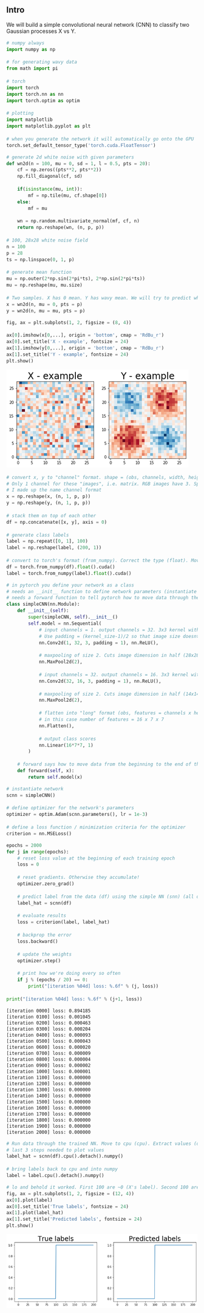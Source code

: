 ## Intro

We will build a simple convolutional neural network (CNN) to classify two Gaussian processes X vs Y.

```python
# numpy always
import numpy as np

# for generating wavy data
from math import pi

# torch
import torch
import torch.nn as nn
import torch.optim as optim

# plotting
import matplotlib
import matplotlib.pyplot as plt

# when you generate the network it will automatically go onto the GPU
torch.set_default_tensor_type('torch.cuda.FloatTensor')
```


```python
# generate 2d white noise with given parameters
def wn2d(n = 100, mu = 0, sd = 1, l = 0.5, pts = 20):
    cf = np.zeros((pts**2, pts**2))
    np.fill_diagonal(cf, sd)
    
    if(isinstance(mu, int)):
        mf = np.tile(mu, cf.shape[0])
    else:
        mf = mu
    
    wn = np.random.multivariate_normal(mf, cf, n)
    return np.reshape(wn, (n, p, p))

# 100, 28x28 white noise field
n = 100
p = 28
ts = np.linspace(0, 1, p)

# generate mean function 
mu = np.outer(2*np.sin(2*pi*ts), 2*np.sin(2*pi*ts))
mu = np.reshape(mu, mu.size)

# Two samples. X has 0 mean. Y has wavy mean. We will try to predict which is which.
x = wn2d(n, mu = 0, pts = p)
y = wn2d(n, mu = mu, pts = p)
```


```python
fig, ax = plt.subplots(1, 2, figsize = (8, 4))

ax[0].imshow(x[0,...], origin = 'bottom', cmap = 'RdBu_r')
ax[0].set_title('X - example', fontsize = 24)
ax[1].imshow(y[0,...], origin = 'bottom', cmap = 'RdBu_r')
ax[1].set_title('Y - example', fontsize = 24)
plt.show()
```


![png](output_2_0.png)



```python
# convert x, y to "channel" format. shape = (obs, channels, width, height)
# Only 1 channel for these "images", i.e. matrix. RGB images have 3. Spectral images have a lot
# I made up the name channel format
x = np.reshape(x, (n, 1, p, p))
y = np.reshape(y, (n, 1, p, p))

# stack them on top of each other
df = np.concatenate([x, y], axis = 0)

# generate class labels
label = np.repeat([0, 1], 100)
label = np.reshape(label, (200, 1))

# convert to torch's format (from_numpy). Correct the type (float). Move to GPU (cuda)
df = torch.from_numpy(df).float().cuda()
label = torch.from_numpy(label).float().cuda()
```


```python
# in pytorch you define your network as a class 
# needs an __init__ function to define network parameters (instantiate the network)
# needs a forward function to tell pytorch how to move data through the network
class simpleCNN(nn.Module):
    def __init__(self):
        super(simpleCNN, self).__init__()
        self.model = nn.Sequential(
            # input channels = 1. output channels = 32. 3x3 kernel with 1 pixel padding
            # Use padding = (kernel_size-1)/2 so that image size doesnt change
            nn.Conv2d(1, 32, 3, padding = 1), nn.ReLU(),
            
            # maxpooling of size 2. Cuts image dimension in half (28x28 -> 14x14)
            nn.MaxPool2d(2),
            
            # input channels = 32. output channels = 16. 3x3 kernel with 1 pixel padding
            nn.Conv2d(32, 16, 3, padding = 1), nn.ReLU(),
            
            # maxpooling of size 2. Cuts image dimension in half (14x14 -> 7x7)
            nn.MaxPool2d(2),
            
            # flatten into "long" format (obs, features = channels x height x width)
            # in this case number of features = 16 x 7 x 7 
            nn.Flatten(),
            
            # output class scores
            nn.Linear(16*7*7, 1)
        )
    
    # forward says how to move data from the beginning to the end of the network
    def forward(self, x):
        return self.model(x)
```


```python
# instantiate network
scnn = simpleCNN()

# define optimizer for the network's parameters
optimizer = optim.Adam(scnn.parameters(), lr = 1e-3)

# define a loss function / minimization criteria for the optimizer
criterion = nn.MSELoss()
```


```python
epochs = 2000
for j in range(epochs):
    # reset loss value at the beginning of each training epoch
    loss = 0
    
    # reset gradients. Otherwise they accumulate!
    optimizer.zero_grad()
    
    # predict label from the data (df) using the simple NN (snn) (all observations at once)
    label_hat = scnn(df)
    
    # evaluate results
    loss = criterion(label, label_hat)
    
    # backprop the error
    loss.backward()
    
    # update the weights
    optimizer.step()
    
    # print how we're doing every so often
    if j % (epochs / 20) == 0:
        print("[iteration %04d] loss: %.6f" % (j, loss))
        
print("[iteration %04d] loss: %.6f" % (j+1, loss))
```

    [iteration 0000] loss: 0.894185
    [iteration 0100] loss: 0.001045
    [iteration 0200] loss: 0.000463
    [iteration 0300] loss: 0.000204
    [iteration 0400] loss: 0.000093
    [iteration 0500] loss: 0.000043
    [iteration 0600] loss: 0.000020
    [iteration 0700] loss: 0.000009
    [iteration 0800] loss: 0.000004
    [iteration 0900] loss: 0.000002
    [iteration 1000] loss: 0.000001
    [iteration 1100] loss: 0.000000
    [iteration 1200] loss: 0.000000
    [iteration 1300] loss: 0.000000
    [iteration 1400] loss: 0.000000
    [iteration 1500] loss: 0.000000
    [iteration 1600] loss: 0.000000
    [iteration 1700] loss: 0.000000
    [iteration 1800] loss: 0.000000
    [iteration 1900] loss: 0.000000
    [iteration 2000] loss: 0.000000



```python
# Run data through the trained NN. Move to cpu (cpu). Extract values (detach). Convert to numpy
# last 3 steps needed to plot values
label_hat = scnn(df).cpu().detach().numpy()

# bring labels back to cpu and into numpy
label = label.cpu().detach().numpy()
```


```python
# lo and behold it worked. First 100 are ~0 (X's label). Second 100 are ~1 (Y's label)
fig, ax = plt.subplots(1, 2, figsize = (12, 4))
ax[0].plot(label)
ax[0].set_title('True labels', fontsize = 24)
ax[1].plot(label_hat)
ax[1].set_title('Predicted labels', fontsize = 24)
plt.show()
```


![png](output_8_0.png)



```python

```
